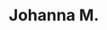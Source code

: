 ---
pid: MX230
title: Johanna M.
location_transcription: Germantown
zipcode: '19104'
outside_phl: 
neighborhood: University City,Belmont,Parkside,Powelton Village
age: '10'
age_range: 6-13
instagram: 
image_file_name: MX_230.jpg
proposal_transcription: 
topic: Unknown
topic_summary: '0'
type: Other No Form
keywords_other: 
credit: Sani
image_labels: 
twitter: 
facebook: 
permalink: "/monuments/mx230/"
layout: item-page
---